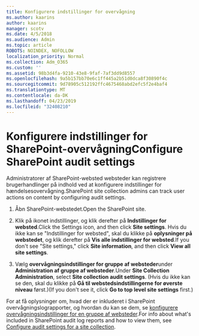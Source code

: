 ```yaml
---
title: Konfigurere indstillinger for overvågning
ms.author: kaarins
author: kaarins
manager: scotv
ms.date: 4/5/2018
ms.audience: Admin
ms.topic: article
ROBOTS: NOINDEX, NOFOLLOW
localization_priority: Normal
ms.collection: Adm_O365
ms.custom: ''
ms.assetid: 98b3d4fa-9210-43e8-9faf-7af3dd9d8557
ms.openlocfilehash: 9a5b157bb70e6c1ff445a2b51d0dca8f30890f4c
ms.sourcegitcommit: 9d78905c512192ffc4675468abd2efc5f2e4baf4
ms.translationtype: MT
ms.contentlocale: da-DK
ms.lasthandoff: 04/23/2019
ms.locfileid: "32408210"
---
```

# <a name="configure-sharepoint-audit-settings"></a><span data-ttu-id="2a45b-102">Konfigurere indstillinger for SharePoint-overvågning</span><span class="sxs-lookup"><span data-stu-id="2a45b-102">Configure SharePoint audit settings</span></span>

<span data-ttu-id="2a45b-103">Administratorer af SharePoint-websted websteder kan registrere brugerhandlinger på indhold ved at konfigurere indstillinger for hændelsesovervågning.</span><span class="sxs-lookup"><span data-stu-id="2a45b-103">SharePoint site collection admins can track user actions on content by configuring audit settings.</span></span>
  
1. <span data-ttu-id="2a45b-104">Åbn SharePoint-webstedet.</span><span class="sxs-lookup"><span data-stu-id="2a45b-104">Open the SharePoint site.</span></span>
    
2. <span data-ttu-id="2a45b-105">Klik på ikonet indstillinger, og klik derefter på **Indstillinger for websted**.</span><span class="sxs-lookup"><span data-stu-id="2a45b-105">Click the Settings icon, and then click **Site settings**.</span></span> <span data-ttu-id="2a45b-106">Hvis du ikke kan se "Indstillinger for websted", skal du klikke på **oplysninger på webstedet**, og klik derefter på **Vis alle indstillinger for websted**.</span><span class="sxs-lookup"><span data-stu-id="2a45b-106">If you don't see "Site settings," click **Site information**, and then click **View all site settings**.</span></span>
    
3. <span data-ttu-id="2a45b-107">Vælg **overvågningsindstillinger for gruppe af websteder**under **Administration af gruppe af websteder**.</span><span class="sxs-lookup"><span data-stu-id="2a45b-107">Under **Site Collection Administration**, select **Site collection audit settings**.</span></span> <span data-ttu-id="2a45b-108">(Hvis du ikke kan se den, skal du klikke på **Gå til webstedsindstillingerne for øverste niveau** først.)</span><span class="sxs-lookup"><span data-stu-id="2a45b-108">(If you don't see it, click **Go to top level site settings** first.)</span></span> 
    
<span data-ttu-id="2a45b-109">For at få oplysninger om, hvad der er inkluderet i SharePoint overvågningslograpporter, og hvordan du kan se dem, se [konfigurere overvågningsindstillinger for en gruppe af websteder](https://go.microsoft.com/fwlink/?linkid=404050).</span><span class="sxs-lookup"><span data-stu-id="2a45b-109">For info about what's included in SharePoint audit log reports and how to view them, see [Configure audit settings for a site collection](https://go.microsoft.com/fwlink/?linkid=404050).</span></span>
  

